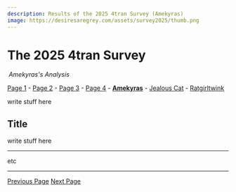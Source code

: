 ```yaml
---
description: Results of the 2025 4tran Survey (Amekyras)
image: https://desiresaregrey.com/assets/survey2025/thumb.png
---
```


# The 2025 4tran Survey
<h6 style="margin: 0 0.2rem">Amekyras's Analysis</h6>

[Page 1](../) - [Page 2](../2) - [Page 3](../3) - [Page 4](../4) - [**Amekyras**]() - [Jealous Cat](../jealouscat) - [Ratgirltwink](../ratgirltwink)

write stuff here

## Title

write stuff here

___

etc

___

<div class="button-container">
  <a class="big-button" href="../4">Previous Page</a>
  <a class="big-button" href="../jealouscat">Next Page</a>
</div>
